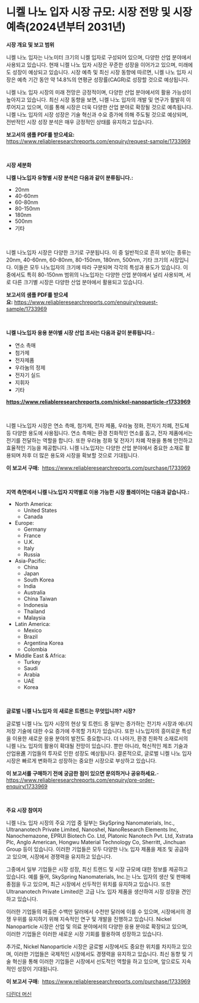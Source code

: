 <p><h1>니켈 나노 입자 시장 규모: 시장 전망 및 시장 예측(2024년부터 2031년)</h1></p><p><strong>시장 개요 및 보고 범위</strong></p>
<p><p>니켈 나노 입자는 나노미터 크기의 니켈 입자로 구성되어 있으며, 다양한 산업 분야에서 사용되고 있습니다. 현재 니켈 나노 입자 시장은 꾸준한 성장을 이어가고 있으며, 미래에도 성장이 예상되고 있습니다. 시장 예측 및 최신 시장 동향에 따르면, 니켈 나노 입자 시장은 예측 기간 동안 약 14.8%의 연평균 성장률(CAGR)로 성장할 것으로 예상됩니다.</p><p>니켈 나노 입자 시장의 미래 전망은 긍정적이며, 다양한 산업 분야에서의 활용 가능성이 높아지고 있습니다. 최신 시장 동향을 보면, 니켈 나노 입자의 개발 및 연구가 활발히 이루어지고 있으며, 이를 통해 시장은 더욱 다양한 산업 분야로 확장될 것으로 예측됩니다. 니켈 나노 입자의 시장 성장은 기술 혁신과 수요 증가에 의해 주도될 것으로 예상되며, 전반적인 시장 성장 분석은 매우 긍정적인 상태를 유지하고 있습니다.</p></p>
<p><strong>보고서의 샘플 PDF를 받으세요:</strong> <a href="https://www.reliableresearchreports.com/enquiry/request-sample/1733969">https://www.reliableresearchreports.com/enquiry/request-sample/1733969</a></p>
<p>&nbsp;</p>
<p><strong>시장 세분화</strong></p>
<p><strong>니켈 나노입자 유형별 시장 분석은 다음과 같이 분류됩니다.:</strong></p>
<p><ul><li>20nm</li><li>40-60nm</li><li>60-80nm</li><li>80-150nm</li><li>180nm</li><li>500nm</li><li>기타</li></ul></p>
<p>&nbsp;</p>
<p><p>니켈 나노입자 시장은 다양한 크기로 구분됩니다. 이 중 일반적으로 흔히 보이는 종류는 20nm, 40-60nm, 60-80nm, 80-150nm, 180nm, 500nm, 기타 크기의 시장입니다. 이들은 모두 나노입자의 크기에 따라 구분되며 각각의 특성과 용도가 있습니다. 이 중에서도 특히 80-150nm 범위의 나노입자는 다양한 산업 분야에서 널리 사용되며, 서로 다른 크기별 시장은 다양한 산업 분야에서 활용되고 있습니다.</p></p>
<p><strong>보고서의 샘플 PDF를 받으세요:</strong>&nbsp;<a href="https://www.reliableresearchreports.com/enquiry/request-sample/1733969">https://www.reliableresearchreports.com/enquiry/request-sample/1733969</a></p>
<p>&nbsp;</p>
<p><strong> 니켈 나노입자 응용 분야별 시장 산업 조사는 다음과 같이 분류됩니다.:</strong></p>
<p><ul><li>연소 촉매</li><li>첨가제</li><li>전자제품</li><li>우라늄의 정제</li><li>전자기 실드</li><li>지휘자</li><li>기타</li></ul></p>
<p><strong><a href="https://www.reliableresearchreports.com/nickel-nanoparticle-r1733969">https://www.reliableresearchreports.com/nickel-nanoparticle-r1733969</a></strong></p>
<p>&nbsp;</p>
<p><p>니켈 나노입자 시장은 연소 촉매, 첨가제, 전자 제품, 우라늄 정화, 전자기 차폐, 전도체 등 다양한 용도에 사용됩니다. 연소 촉매는 환경 친화적인 연소를 돕고, 전자 제품에서는 전기를 전달하는 역할을 합니다. 또한 우라늄 정화 및 전자기 차폐 작용을 통해 안전하고 효율적인 기능을 제공합니다. 니켈 나노입자는 다양한 산업 분야에서 중요한 소재로 활용되며 차후 더 많은 용도와 시장을 확보할 것으로 기대됩니다.</p></p>
<p><strong>이 보고서 구매:</strong>&nbsp; <a href="https://www.reliableresearchreports.com/purchase/1733969">https://www.reliableresearchreports.com/purchase/1733969</a></p>
<p>&nbsp;</p>
<p><strong>지역 측면에서 니켈 나노입자 지역별로 이용 가능한 시장 플레이어는 다음과 같습니다.:</strong></p>
<p><ul>
    <li>
        North America:
        <ul>
            <li>United States</li>
            <li>Canada</li>
        </ul>
    </li>
    <li>
        Europe:
        <ul>
            <li>Germany</li>
            <li>France</li>
            <li>U.K.</li>
            <li>Italy</li>
            <li>Russia</li>
        </ul>
    </li>
    <li>
        Asia-Pacific:
        <ul>
            <li>China</li>
            <li>Japan</li>
            <li>South Korea</li>
            <li>India</li>
            <li>Australia</li>
            <li>China Taiwan</li>
            <li>Indonesia</li>
            <li>Thailand</li>
            <li>Malaysia</li>
        </ul>
    </li>
    <li>
        Latin America:
        <ul>
            <li>Mexico</li>
            <li>Brazil</li>
            <li>Argentina Korea</li>
            <li>Colombia</li>
        </ul>
    </li>
    <li>
        Middle East & Africa:
        <ul>
            <li>Turkey</li>
            <li>Saudi</li>
            <li>Arabia</li>
            <li>UAE</li>
            <li>Korea</li>
        </ul>
    </li>
    </ul></p>
<p>&nbsp;</p>
<p><strong>글로벌 니켈 나노입자 의 새로운 트렌드는 무엇입니까? 시장?</strong></p>
<p><p>글로벌 니켈 나노 입자 시장의 현상 및 트렌드 중 일부는 증가하는 전기차 시장과 에너지 저장 기술에 대한 수요 증가에 주목할 가치가 있습니다. 또한 나노입자의 흥미로운 특성을 이용한 새로운 응용 분야의 발전도 중요합니다. 더 나아가, 환경 친화적 소재로서의 니켈 나노 입자의 활용이 확대될 전망이 있습니다. 뿐만 아니라, 혁신적인 제조 기술과 산업용進 기업들의 투자로 인한 성장도 예상됩니다. 결론적으로, 글로벌 니켈 나노 입자 시장은 빠르게 변화하고 성장하는 중요한 시장으로 부상하고 있습니다.</p></p>
<p><strong>이 보고서를 구매하기 전에 궁금한 점이 있으면 문의하거나 공유하세요.</strong>- <a href="https://www.reliableresearchreports.com/enquiry/pre-order-enquiry/1733969">https://www.reliableresearchreports.com/enquiry/pre-order-enquiry/1733969</a></p>
<p>&nbsp;</p>
<p><strong>주요 시장 참여자</strong></p>
<p><p>니켈 나노 입자 시장의 주요 기업 중 일부는 SkySpring Nanomaterials, Inc., Ultrananotech Private Limited, Nanoshel, NanoResearch Elements Inc, Nanochemazone, EPRUI Biotech Co. Ltd, Platonic Nanotech Pvt. Ltd, Xstrata Plc, Anglo American, Hongwu Material Technology Co, Sherritt, Jinchuan Group 등이 있습니다. 이러한 기업들은 모두 다양한 나노 입자 제품을 제조 및 공급하고 있으며, 시장에서 경쟁력을 유지하고 있습니다.</p><p>그중에서 일부 기업들은 시장 성장, 최신 트렌드 및 시장 규모에 대한 정보를 제공하고 있습니다. 예를 들어, SkySpring Nanomaterials, Inc.는 나노 입자의 생산 및 판매에 중점을 두고 있으며, 최근 시장에서 선두적인 위치를 유지하고 있습니다. 또한 Ultrananotech Private Limited은 고급 나노 입자 제품을 생산하여 시장 성장을 견인하고 있습니다.</p><p>이러한 기업들의 매출은 수백만 달러에서 수천만 달러에 이를 수 있으며, 시장에서의 경쟁 우위를 유지하기 위해 지속적인 연구 및 개발을 진행하고 있습니다. Nickel Nanoparticle 시장은 산업 및 의료 분야에서의 다양한 응용 분야로 확장되고 있으며, 이러한 기업들은 이러한 새로운 시장 기회를 활용하여 성장하고 있습니다.</p><p>추가로, Nickel Nanoparticle 시장은 글로벌 시장에서도 중요한 위치를 차지하고 있으며, 이러한 기업들은 국제적인 시장에서도 경쟁력을 유지하고 있습니다. 최신 동향 및 기술 혁신을 통해 이러한 기업들은 시장에서 선도적인 역할을 하고 있으며, 앞으로도 지속적인 성장이 기대됩니다.</p></p>
<p><strong>이 보고서 구매:</strong>&nbsp;&nbsp;<a href="https://www.reliableresearchreports.com/purchase/1733969">https://www.reliableresearchreports.com/purchase/1733969</a></p>
<p><p><a href="https://medium.com/@leeusso5656/%EB%8D%94%EC%9D%B8%EB%8D%94-%EA%B8%B0%EA%B3%84-%EC%8B%9C%EC%9E%A5-%ED%86%B5%EC%B0%B0-%EC%8B%9C%EC%9E%A5-%EB%8F%99%ED%96%A5-%EC%84%B1%EC%9E%A5-2024%EB%85%84%EC%97%90%EC%84%9C-2031%EB%85%84%EA%B9%8C%EC%A7%80%EC%9D%98-%EC%98%88%EC%B8%A1-cc9b1c552c9a">디린더 머신</a></p></p>